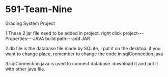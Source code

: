 # 591-Team-Nine
Grading System Project

1.These 2 jar file need to be added in project. right click project---Properties---JAVA build path---add JAR

2.db file is the database file made by SQLite, I put it on the desktop. if you want to change place, remember to change the code in sqlConnection.java

3.sqlConnection.java is used to connect database. download it and put it with other java file.
